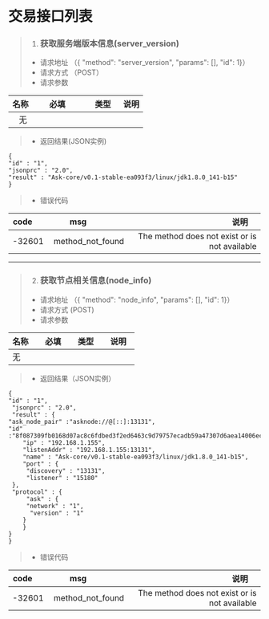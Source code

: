 # 交易接口列表

> 1. ### 获取服务端版本信息(server_version)
> * 请求地址 （{ "method": "server_version", "params": [], "id": 1}）
> * 请求方式 （POST）
> * 请求参数 

| 名称        | 必填           | 类型  | 说明 |
| ------------- |:-------------:| -----:| :-----|
|    无  |  |  |       |
> * 返回结果(JSON实例) 

    {
    "id" : "1",
    "jsonprc" : "2.0",
    "result" : "Ask-core/v0.1-stable-ea093f3/linux/jdk1.8.0_141-b15"
    }
  
 > * 错误代码
 
| code        | msg           | 说明     |
| ------------- |:-------------:| -----:|
|  -32601  | method_not_found | The method does not exist or is not available |

***

> 2. ### 获取节点相关信息(node_info)
> * 请求地址 （{ "method": "node_info", "params": [], "id": 1}）
> * 请求方式 (POST)
> * 请求参数

| 名称     | 必填     | 类型      | 说明    |
| ------------- |:-------------: | ------: | :--------|
|无       |    |    |   |

> * 返回结果（JSON实例） 

    {
    "id" : "1",
     "jsonprc" : "2.0",
     "result" : {
    "ask_node_pair" :"asknode://@[::]:13131",
    "id" :"8f087309fb0168d07ac8c6fdbed3f2ed6463c9d79757ecadb59a47307d6aea14006ec77d58ad80b43070cfdbfe70",
        "ip" : "192.168.1.155",
        "listenAddr" : "192.168.1.155:13131",
        "name" : "Ask-core/v0.1-stable-ea093f3/linux/jdk1.8.0_141-b15",
        "port" : {
         "discovery" : "13131",
         "listener" : "15180"
     },
     "protocol" : {
         "ask" : {
         "network" : "1",
          "version" : "1"
        }
        }
    }
    }

> * 错误代码

| code        | msg           | 说明     |
| ------------- |:-------------:| -----:|
|  -32601  | method_not_found | The method does not exist or is not available |

